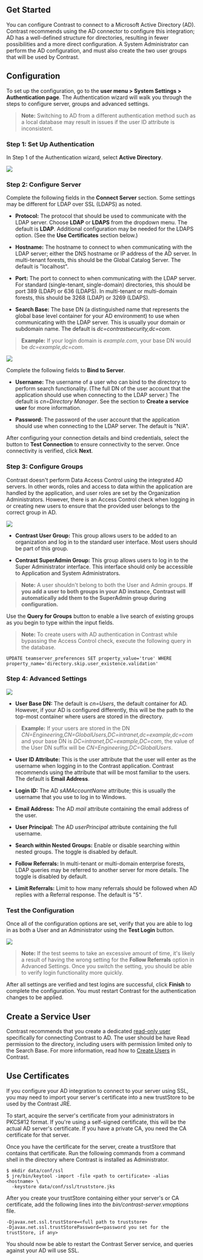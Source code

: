 <!--
title: "Configuring Active Directory"
description: "Configure your Contrast application to connect to a Microsoft Active Directory."
tags: "installation setup AD Microsoft Active Directory configuration authentication DN"
-->

## Get Started

You can configure Contrast to connect to a Microsoft Active Directory (AD). Contrast recommends using the AD connector to configure this integration; AD has a well-defined structure for directories, resulting in fewer possibilities and a more direct configuration. A System Administrator can perform the AD configuration, and must also create the two user groups that will be used by Contrast.

## Configuration

To set up the configuration, go to the **user menu > System Settings > Authentication page**. The Authentication wizard will walk you through the steps to configure server, groups and advanced settings. 

>**Note:** Switching to AD from a different authentication method such as a local database may result in issues if the user ID attribute is inconsistent.

### Step 1: Set Up Authentication

In Step 1 of the Authentication wizard, select **Active Directory**.

<a href="assets/images/Set-up-authentication.png" rel="lightbox" title="Set up an authentication method"><img class="thumbnail" src="assets/images/Set-up-authentication.png"/></a>


### Step 2: Configure Server 

Complete the following fields in the **Connect Server** section. Some settings may be different for LDAP over SSL (LDAPS) as noted. 

* **Protocol:** The protocol that should be used to communicate with the LDAP server. Choose **LDAP** or **LDAPS** from the dropdown menu. The default is **LDAP**. Additional configuration may be needed for the LDAPS option. (See the **Use Certificates** section below.)

* **Hostname:** The hostname to connect to when communicating with the LDAP server; either the DNS hostname or IP address of the AD server. In multi-tenant forests, this should be the Global Catalog Server. The default is "localhost".

* **Port:** The port to connect to when communicating with the LDAP server. For standard (single-tenant, single-domain) directories, this should be port 389 (LDAP) or 636 (LDAPS). In multi-tenant or multi-domain forests, this should be 3268 (LDAP) or 3269 (LDAPS).
 
* **Search Base:** The base DN (a distinguished name that represents the global base level container for your AD environment) to use when communicating with the LDAP server. This is usually your domain or subdomain name. The default is *dc=contrastsecurity,dc=com*.

 > **Example:** If your login domain is *example.com*, your base DN would be *dc=example,dc=com*.


<a href="assets/images/KB4-c09_1.png" rel="lightbox" title="Configuring Your Server"><img class="thumbnail" src="assets/images/KB4-c09_1.png"/></a>


Complete the following fields to **Bind to Server**. 

* **Username:** The username of a user who can bind to the directory to perform search functionality. (The full DN of the user account that the application should use when connecting to the LDAP server.) The default is *cn=Directory Manager*. See the section to **Create a service user** for more information.

* **Password:** The password of the user account that the application should use when connecting to the LDAP server. The default is "N/A".

After configuring your connection details and bind credentials, select the button to **Test Connection** to ensure connectivity to the server. Once connectivity is verified, click **Next**. 

### Step 3: Configure Groups

Contrast doesn't perform Data Access Control using the integrated AD servers. In other words, roles and access to data within the application are handled by the application, and user roles are set by the Organization Administrators. However, there is an Access Control check when logging in or creating new users to ensure that the provided user belongs to the correct group in AD. 

<a href="assets/images/KB4-c09_2.png" rel="lightbox" title="Configuring Groups"><img class="thumbnail" src="assets/images/KB4-c09_2.png"/></a>

* **Contrast User Group:** This group allows users to be added to an organization and log in to the standard user interface. Most users should be part of this group. 

* **Contrast SuperAdmin Group:** This group allows users to log in to the Super Administrator interface. This interface should only be accessible to Application and System Administrators.

> **Note:** A user shouldn't belong to both the User and Admin groups. **If you add a user to both groups in your AD instance, Contrast will automatically add them to the SuperAdmin group during configuration.** 

Use the **Query for Groups** button to enable a live search of existing groups as you begin to type within the input fields.

> **Note:** To create users with AD authentication in Contrast while bypassing the Access Control check, execute the following query in the database.
 ```
 UPDATE teamserver_preferences SET property_value='true' WHERE property_name='directory.skip.user_existence.validation'
 ```

### Step 4: Advanced Settings

<a href="assets/images/KB4-c09_3.png" rel="lightbox" title="Advanced Settings"><img class="thumbnail" src="assets/images/KB4-c09_3.png"/></a>


* **User Base DN:** The default is *cn=Users*, the default container for AD. However, if your AD is configured differently, this will be the path to the top-most container where users are stored in the directory. 

 > **Example:** If your users are stored in the DN *CN=Engineering,CN=GlobalUsers,DC=intranet,dc=example,dc=com* and your base DN is *DC=intranet,DC=example,DC=com*, the value of the User DN suffix will be *CN=Engineering,DC=GlobalUsers*.
 
* **User ID Attribute:** This is the user attribute that the user will enter as the username when logging in to the Contrast application. Contrast recommends using the attribute that will be most familiar to the users. The default is **Email Address**. 
 * **Login ID:** The AD *sAMAccountName* attribute; this is usually the username that you use to log in to Windows. 
 * **Email Address:** The AD *mail* attribute containing the email address of the user.
 * **User Principal:** The AD *userPrincipal* attribute containing the full username. 

* **Search within Nested Groups:** Enable or disable searching within nested groups. The toggle is disabled by default. 
* **Follow Referrals:** In multi-tenant or multi-domain enterprise forests, LDAP queries may be referred to another server for more details. The toggle is disabled by default. 
* **Limit Referrals:** Limit to how many referrals should be followed when AD replies with a Referral response. The default is "5".

### Test the Configuration

Once all of the configuration options are set, verify that you are able to log in as both a User and an Administrator using the **Test Login** button.

<a href="assets/images/KB4-c09_4.png" rel="lightbox" title="Test Login"><img class="thumbnail" src="assets/images/KB4-c09_4.png"/></a>

> **Note:** If the test seems to take an excessive amount of time, it's likely a result of having the wrong setting for the **Follow Referrals** option in Advanced Settings. Once you switch the setting, you should be able to verify login functionality more quickly.

After all settings are verified and test logins are successful, click **Finish** to complete the configuration. You must  restart Contrast for the authentication changes to be applied.

## Create a Service User

Contrast recommends that you create a dedicated [read-only user](admin-manageorgsroleperm.html) specifically for connecting Contrast to AD. The user should be have Read permission to the directory, including users with permission limited only to the Search Base. For more information, read how to [Create Users](admin-onboardteam.html#create-user) in Contrast.

## Use Certificates

If you configure your AD integration to connect to your server using SSL, you may need to import your server's certificate into a new trustStore to be used by the Contrast JRE. 

To start, acquire the server's certificate from your administrators in PKCS#12 format. If you're using a self-signed certificate, this will be the actual AD server's certificate. If you have a private CA, you need the CA certificate for that server.

Once you have the certificate for the server, create a trustStore that contains that certificate. Run the following commands from a command shell in the directory where Contrast is installed as Administrator.

````
$ mkdir data/conf/ssl
$ jre/bin/keytool -import -file <path to certificate> -alias <hostname> \
  -keystore data/conf/ssl/truststore.jks
````

After you create your trustStore containing either your server's or CA certificate, add the following lines into the *bin/contrast-server.vmoptions* file.

````
-Djavax.net.ssl.trustStore=<full path to truststore>
-Djavax.net.ssl.trustStorePassword=<password you set for the trustStore, if any>
````

You should now be able to restart the Contrast Server service, and queries against your AD will use SSL.
